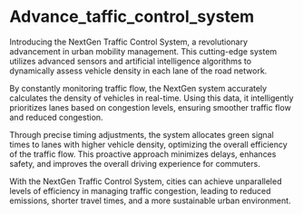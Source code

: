 # Advance_taffic_control_system

Introducing the NextGen Traffic Control System, a revolutionary advancement in urban mobility management. This cutting-edge system utilizes advanced sensors and artificial intelligence algorithms to dynamically assess vehicle density in each lane of the road network.

By constantly monitoring traffic flow, the NextGen system accurately calculates the density of vehicles in real-time. Using this data, it intelligently prioritizes lanes based on congestion levels, ensuring smoother traffic flow and reduced congestion.

Through precise timing adjustments, the system allocates green signal times to lanes with higher vehicle density, optimizing the overall efficiency of the traffic flow. This proactive approach minimizes delays, enhances safety, and improves the overall driving experience for commuters.

With the NextGen Traffic Control System, cities can achieve unparalleled levels of efficiency in managing traffic congestion, leading to reduced emissions, shorter travel times, and a more sustainable urban environment.
